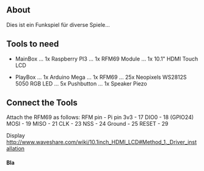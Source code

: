 ## About
Dies ist ein Funkspiel für diverse Spiele...




## Tools to need
- MainBox
... 1x Raspberry PI3
... 1x RFM69 Module
... 1x 10.1" HDMI Touch LCD

- PlayBox
... 1x Arduino Mega
... 1x RFM69
... 25x Neopixels WS2812S 5050 RGB LED
... 5x Pushbutton
... 1x Speaker Piezo


## Connect the Tools

Attach the RFM69 as follows:
RFM pin - Pi pin
3v3 - 17
DIO0 - 18 (GPIO24)
MOSI - 19
MISO - 21
CLK - 23
NSS - 24
Ground - 25
RESET - 29


Display
http://www.waveshare.com/wiki/10.1inch_HDMI_LCD#Method_1._Driver_installation



#### Bla
